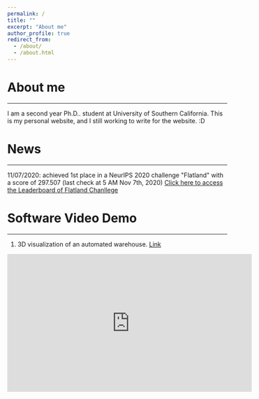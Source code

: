 ```yaml
---
permalink: /
title: ""
excerpt: "About me"
author_profile: true
redirect_from: 
  - /about/
  - /about.html
---
```


# About me

----

I am a second year Ph.D.. student at University of Southern California. This is my personal website, and I still working to write for the website. :D

# News

---

11/07/2020: achieved 1st place in a NeurIPS 2020 challenge "Flatland" with a score of 297.507 (last check at 5 AM Nov 7th, 2020) [Click here to access the Leaderboard of Flatland Chanllege](https://www.aicrowd.com/challenges/neurips-2020-flatland-challenge/leaderboards)



# Software Video Demo

---

1. 3D visualization of an automated warehouse. [Link](https://yizh.me/software/)

<iframe width="560" height="315" src="https://www.youtube-nocookie.com/embed/omjpT013b3s" frameborder="0" allow="accelerometer; autoplay; clipboard-write; encrypted-media; gyroscope; picture-in-picture" allowfullscreen></iframe>




